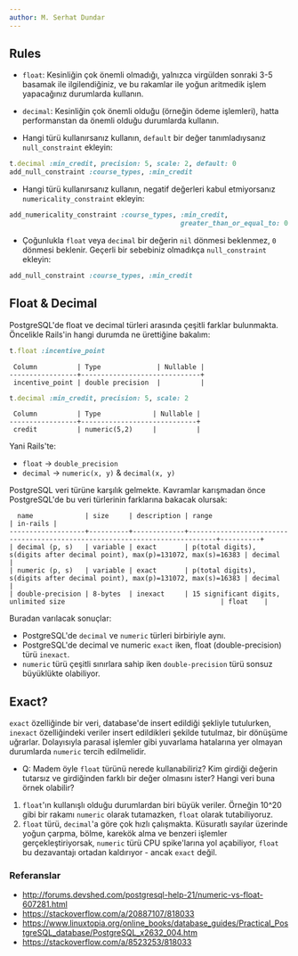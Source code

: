 ```yaml
---
author: M. Serhat Dundar
---
```


## Rules

- `float`: Kesinliğin çok önemli olmadığı, yalnızca virgülden sonraki 3-5 basamak ile ilgilendiğiniz, ve bu rakamlar ile yoğun aritmedik işlem yapacağınız durumlarda kullanın.
- `decimal`: Kesinliğin çok önemli olduğu (örneğin ödeme işlemleri), hatta performanstan da önemli olduğu durumlarda kullanın.

- Hangi türü kullanırsanız kullanın, `default` bir değer tanımladıysanız `null_constraint` ekleyin:

```ruby
t.decimal :min_credit, precision: 5, scale: 2, default: 0
add_null_constraint :course_types, :min_credit
```

- Hangi türü kullanırsanız kullanın, negatif değerleri kabul etmiyorsanız `numericality_constraint` ekleyin:

```ruby
add_numericality_constraint :course_types, :min_credit,
                                           greater_than_or_equal_to: 0
```

- Çoğunlukla `float` veya `decimal` bir değerin `nil` dönmesi beklenmez, `0` dönmesi beklenir. Geçerli bir sebebiniz olmadıkça `null_constraint` ekleyin:

```ruby
add_null_constraint :course_types, :min_credit
```

## Float & Decimal

PostgreSQL'de float ve decimal türleri arasında çeşitli farklar bulunmakta. Öncelikle Rails'in hangi durumda ne ürettiğine bakalım:

```ruby
t.float :incentive_point
```

```
 Column          | Type              | Nullable |
-----------------+------------------------------+
 incentive_point | double precision  |          |
```

```ruby
t.decimal :min_credit, precision: 5, scale: 2
```

```
 Column          | Type             | Nullable |
-----------------+-----------------------------+
 credit          | numeric(5,2)     |          |
```

Yani Rails'te:
- `float` -> `double_precision`
- `decimal` -> `numeric(x, y)` & `decimal(x, y)`

PostgreSQL veri türüne karşılık gelmekte. Kavramlar karışmadan önce PostgreSQL'de bu veri türlerinin farklarına bakacak olursak:

```
  name             | size     | description | range                                                                       | in-rails |
-------------------+----------+-------------+-----------------------------------------------------------------------------+----------+
| decimal (p, s)   | variable | exact       | p(total digits), s(digits after decimal point), max(p)=131072, max(s)=16383 | decimal  |
| numeric (p, s)   | variable | exact       | p(total digits), s(digits after decimal point), max(p)=131072, max(s)=16383 | decimal  |
| double-precision | 8-bytes  | inexact     | 15 significant digits, unlimited size                                       | float    |
```

Buradan varılacak sonuçlar:

- PostgreSQL'de `decimal` ve `numeric` türleri birbiriyle aynı.
- PostgreSQL'de decimal ve numeric `exact` iken, float (double-precision) türü `inexact`.
- `numeric` türü çeşitli sınırlara sahip iken `double-precision` türü sonsuz büyüklükte olabiliyor.

## Exact?

`exact` özelliğinde bir veri, database'de insert edildiği şekliyle tutulurken, `inexact` özelliğindeki veriler insert edildikleri şekilde tutulmaz, bir dönüşüme uğrarlar. Dolayısıyla parasal işlemler gibi yuvarlama hatalarına yer olmayan durumlarda `numeric` tercih edilmelidir.

- Q: Madem öyle `float` türünü nerede kullanabiliriz? Kim girdiği değerin tutarsız ve girdiğinden farklı bir değer olmasını ister? Hangi veri buna örnek olabilir?

1. `float`'ın kullanışlı olduğu durumlardan biri büyük veriler. Örneğin 10^20 gibi bir rakamı `numeric` olarak tutamazken, `float` olarak tutabiliyoruz.
1. `float` türü, `decimal`'a göre çok hızlı çalışmakta. Küsuratlı sayılar üzerinde yoğun çarpma, bölme, karekök alma ve benzeri işlemler gerçekleştiriyorsak, `numeric` türü CPU spike'larına yol açabiliyor, `float` bu dezavantajı ortadan kaldırıyor - ancak `exact` değil.

### Referanslar

- http://forums.devshed.com/postgresql-help-21/numeric-vs-float-607281.html
- https://stackoverflow.com/a/20887107/818033
- https://www.linuxtopia.org/online_books/database_guides/Practical_PostgreSQL_database/PostgreSQL_x2632_004.htm
- https://stackoverflow.com/a/8523253/818033
